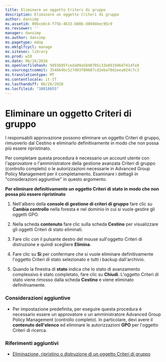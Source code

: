 ```yaml
---
title: Eliminare un oggetto Criteri di gruppo
description: Eliminare un oggetto Criteri di gruppo
author: dansimp
ms.assetid: 09bce8c4-f75b-4633-b80b-d894bbec95c9
ms.reviewer: ''
manager: dansimp
ms.author: dansimp
ms.pagetype: mdop
ms.mktglfcycl: manage
ms.sitesec: library
ms.prod: w10
ms.date: 06/16/2016
ms.openlocfilehash: 9d93b95fceda99a5840705c33e8919d6d7414fe8
ms.sourcegitcommit: 354664bc527d93f80687cd2eba70d1eea024c7c3
ms.translationtype: MT
ms.contentlocale: it-IT
ms.lasthandoff: 06/26/2020
ms.locfileid: "10818655"
---
```

# Eliminare un oggetto Criteri di gruppo


I responsabili approvazione possono eliminare un oggetto Criteri di gruppo, rimuoverlo dal Cestino e eliminarlo definitivamente in modo che non possa più essere ripristinato.

Per completare questa procedura è necessario un account utente con l'approvatore o l'amministratore della gestione avanzata Criteri di gruppo (controllo completo) o le autorizzazioni necessarie in Advanced Group Policy Management per il completamento. Esaminare i dettagli in "considerazioni aggiuntive" in questo argomento.

**Per eliminare definitivamente un oggetto Criteri di stato in modo che non possa più essere ripristinato**

1.  Nell'albero della **console di gestione di criteri di gruppo** fare clic su **Cambia controllo** nella foresta e nel dominio in cui si vuole gestire gli oggetti GPO.

2.  Nella scheda **contenuto** fare clic sulla scheda **Cestino** per visualizzare gli oggetti Criteri di stato eliminati.

3.  Fare clic con il pulsante destro del mouse sull'oggetto Criteri di distruzione e quindi scegliere **Elimina**.

4.  Fare clic su **Sì** per confermare che si vuole eliminare definitivamente l'oggetto Criteri di stato selezionato e tutti i backup dall'archivio.

5.  Quando la finestra di **stato** indica che lo stato di avanzamento complessivo è stato completato, fare clic su **Chiudi**. L'oggetto Criteri di stato viene rimosso dalla scheda **Cestino** e viene eliminato definitivamente.

### Considerazioni aggiuntive

-   Per impostazione predefinita, per eseguire questa procedura è necessario essere un approvatore o un amministratore Advanced Group Policy Management (controllo completo). In particolare, devi avere il **contenuto dell'elenco** ed eliminare le autorizzazioni **GPO** per l'oggetto Criteri di ricerca.

### Riferimenti aggiuntivi

-   [Eliminazione, ripristino o distruzione di un oggetto Criteri di gruppo](deleting-restoring-or-destroying-a-gpo-agpm40.md)

 

 





